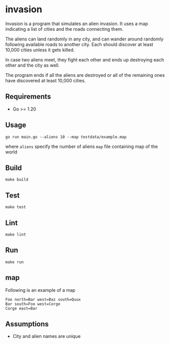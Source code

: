 # invasion

Invasion is a program that simulates an alien invasion. It uses a map indicating
a list of cities and the roads connecting them.

The aliens can land randomly in any city, and can wander around randomly
following available roads to another city. Each should discover at least
10,000 cities unless it gets killed.

In case two aliens meet, they fight each other and ends up destroying each other
and the city as well.

The program ends if all the aliens are destroyed or all of the remaining
ones have discovered at least 10,000 cities.

## Requirements

* Go >= 1.20

## Usage
```shell
go run main.go --aliens 10 --map testdata/example.map
```
where
    `aliens` specify the number of aliens
    `map` file containing map of the world 

## Build

```shell
make build
```

## Test

```shell
make test
```

## Lint

```shell
make lint
```

## Run

```shell
make run
```

## map

Following is an example of a map

```text
Foo north=Bar west=Baz south=Quux
Bar south=Foo west=Corge
Corge east=Bar
```

## Assumptions

* City and alien names are unique
